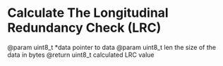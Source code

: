 # Calculate The Longitudinal Redundancy Check (LRC)

 @param uint8_t *data     pointer to data
 @param uint8_t len       the size of the data in bytes
 @return uint8_t          calculated LRC value
 
